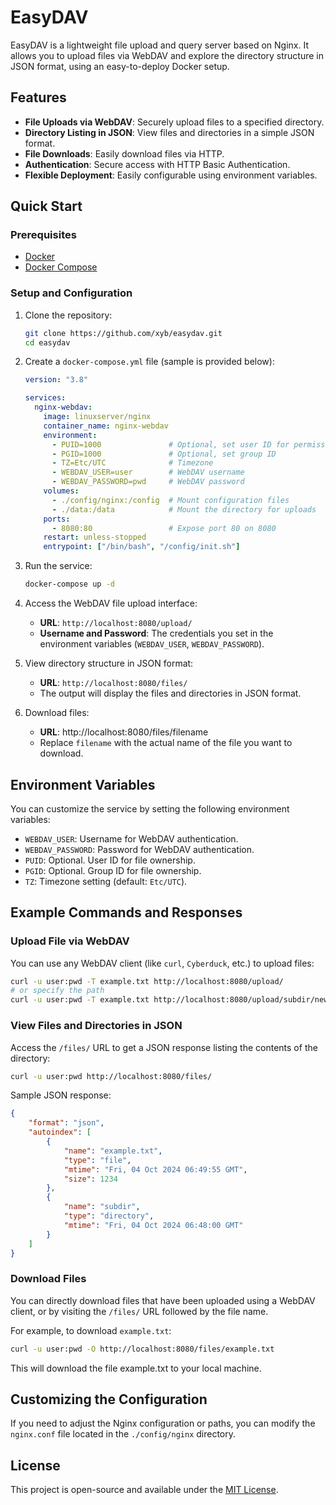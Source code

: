 # EasyDAV

EasyDAV is a lightweight file upload and query server based on Nginx.
It allows you to upload files via WebDAV and explore the directory
structure in JSON format, using an easy-to-deploy Docker setup.

## Features

- **File Uploads via WebDAV**: Securely upload files to a specified directory.
- **Directory Listing in JSON**: View files and directories in a simple JSON format.
- **File Downloads**: Easily download files via HTTP.
- **Authentication**: Secure access with HTTP Basic Authentication.
- **Flexible Deployment**: Easily configurable using environment variables.

## Quick Start

### Prerequisites

- [Docker](https://docs.docker.com/get-docker/)
- [Docker Compose](https://docs.docker.com/compose/install/)

### Setup and Configuration

1. Clone the repository:

   ```bash
   git clone https://github.com/xyb/easydav.git
   cd easydav
   ```

2. Create a `docker-compose.yml` file (sample is provided below):

   ```yaml
   version: "3.8"

   services:
     nginx-webdav:
       image: linuxserver/nginx
       container_name: nginx-webdav
       environment:
         - PUID=1000               # Optional, set user ID for permissions
         - PGID=1000               # Optional, set group ID
         - TZ=Etc/UTC              # Timezone
         - WEBDAV_USER=user        # WebDAV username
         - WEBDAV_PASSWORD=pwd     # WebDAV password
       volumes:
         - ./config/nginx:/config  # Mount configuration files
         - ./data:/data            # Mount the directory for uploads
       ports:
         - 8080:80                 # Expose port 80 on 8080
       restart: unless-stopped
       entrypoint: ["/bin/bash", "/config/init.sh"]
   ```

3. Run the service:

   ```bash
   docker-compose up -d
   ```

4. Access the WebDAV file upload interface:

   - **URL**: `http://localhost:8080/upload/`
   - **Username and Password**: The credentials you set in the environment variables (`WEBDAV_USER`, `WEBDAV_PASSWORD`).

5. View directory structure in JSON format:

   - **URL**: `http://localhost:8080/files/`
   - The output will display the files and directories in JSON format.

6. Download files:

   - **URL**: http://localhost:8080/files/filename
   - Replace `filename` with the actual name of the file you want to download.

## Environment Variables

You can customize the service by setting the following environment variables:

- `WEBDAV_USER`: Username for WebDAV authentication.
- `WEBDAV_PASSWORD`: Password for WebDAV authentication.
- `PUID`: Optional. User ID for file ownership.
- `PGID`: Optional. Group ID for file ownership.
- `TZ`: Timezone setting (default: `Etc/UTC`).

## Example Commands and Responses

### Upload File via WebDAV

You can use any WebDAV client (like `curl`, `Cyberduck`, etc.) to upload files:

```bash
curl -u user:pwd -T example.txt http://localhost:8080/upload/
# or specify the path
curl -u user:pwd -T example.txt http://localhost:8080/upload/subdir/new.txt
```

### View Files and Directories in JSON

Access the `/files/` URL to get a JSON response listing the contents of the directory:

```bash
curl -u user:pwd http://localhost:8080/files/
```

Sample JSON response:

```json
{
    "format": "json",
    "autoindex": [
        {
            "name": "example.txt",
            "type": "file",
            "mtime": "Fri, 04 Oct 2024 06:49:55 GMT",
            "size": 1234
        },
        {
            "name": "subdir",
            "type": "directory",
            "mtime": "Fri, 04 Oct 2024 06:48:00 GMT"
        }
    ]
}
```

### Download Files

You can directly download files that have been uploaded using a WebDAV client, or by visiting the `/files/` URL followed by the file name.

For example, to download `example.txt`:

```bash
curl -u user:pwd -O http://localhost:8080/files/example.txt
```

This will download the file example.txt to your local machine.

## Customizing the Configuration

If you need to adjust the Nginx configuration or paths, you can modify the `nginx.conf` file located in the `./config/nginx` directory.

## License

This project is open-source and available under the [MIT License](LICENSE).
